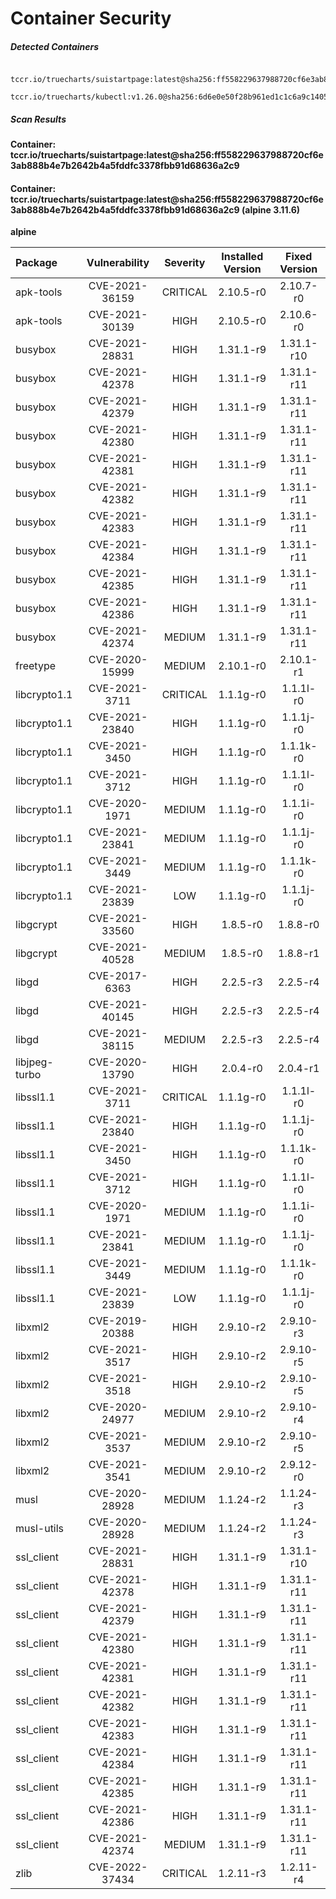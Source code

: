 # Container Security

##### Detected Containers

          tccr.io/truecharts/suistartpage:latest@sha256:ff558229637988720cf6e3ab888b4e7b2642b4a5fddfc3378fbb91d68636a2c9
          tccr.io/truecharts/kubectl:v1.26.0@sha256:6d6e0e50f28b961ed1c1c6a9c140553238641591fbdc9ac7c1a348636f78c552

##### Scan Results

**Container: tccr.io/truecharts/suistartpage:latest@sha256:ff558229637988720cf6e3ab888b4e7b2642b4a5fddfc3378fbb91d68636a2c9**

#### Container: tccr.io/truecharts/suistartpage:latest@sha256:ff558229637988720cf6e3ab888b4e7b2642b4a5fddfc3378fbb91d68636a2c9 (alpine 3.11.6)
    

**alpine**

      
| Package         |    Vulnerability   |   Severity  |  Installed Version | Fixed Version |
|:----------------|:------------------:|:-----------:|:------------------:|:-------------:|
| apk-tools         |    CVE-2021-36159   |   CRITICAL  |  2.10.5-r0 | 2.10.7-r0 |
| apk-tools         |    CVE-2021-30139   |   HIGH  |  2.10.5-r0 | 2.10.6-r0 |
| busybox         |    CVE-2021-28831   |   HIGH  |  1.31.1-r9 | 1.31.1-r10 |
| busybox         |    CVE-2021-42378   |   HIGH  |  1.31.1-r9 | 1.31.1-r11 |
| busybox         |    CVE-2021-42379   |   HIGH  |  1.31.1-r9 | 1.31.1-r11 |
| busybox         |    CVE-2021-42380   |   HIGH  |  1.31.1-r9 | 1.31.1-r11 |
| busybox         |    CVE-2021-42381   |   HIGH  |  1.31.1-r9 | 1.31.1-r11 |
| busybox         |    CVE-2021-42382   |   HIGH  |  1.31.1-r9 | 1.31.1-r11 |
| busybox         |    CVE-2021-42383   |   HIGH  |  1.31.1-r9 | 1.31.1-r11 |
| busybox         |    CVE-2021-42384   |   HIGH  |  1.31.1-r9 | 1.31.1-r11 |
| busybox         |    CVE-2021-42385   |   HIGH  |  1.31.1-r9 | 1.31.1-r11 |
| busybox         |    CVE-2021-42386   |   HIGH  |  1.31.1-r9 | 1.31.1-r11 |
| busybox         |    CVE-2021-42374   |   MEDIUM  |  1.31.1-r9 | 1.31.1-r11 |
| freetype         |    CVE-2020-15999   |   MEDIUM  |  2.10.1-r0 | 2.10.1-r1 |
| libcrypto1.1         |    CVE-2021-3711   |   CRITICAL  |  1.1.1g-r0 | 1.1.1l-r0 |
| libcrypto1.1         |    CVE-2021-23840   |   HIGH  |  1.1.1g-r0 | 1.1.1j-r0 |
| libcrypto1.1         |    CVE-2021-3450   |   HIGH  |  1.1.1g-r0 | 1.1.1k-r0 |
| libcrypto1.1         |    CVE-2021-3712   |   HIGH  |  1.1.1g-r0 | 1.1.1l-r0 |
| libcrypto1.1         |    CVE-2020-1971   |   MEDIUM  |  1.1.1g-r0 | 1.1.1i-r0 |
| libcrypto1.1         |    CVE-2021-23841   |   MEDIUM  |  1.1.1g-r0 | 1.1.1j-r0 |
| libcrypto1.1         |    CVE-2021-3449   |   MEDIUM  |  1.1.1g-r0 | 1.1.1k-r0 |
| libcrypto1.1         |    CVE-2021-23839   |   LOW  |  1.1.1g-r0 | 1.1.1j-r0 |
| libgcrypt         |    CVE-2021-33560   |   HIGH  |  1.8.5-r0 | 1.8.8-r0 |
| libgcrypt         |    CVE-2021-40528   |   MEDIUM  |  1.8.5-r0 | 1.8.8-r1 |
| libgd         |    CVE-2017-6363   |   HIGH  |  2.2.5-r3 | 2.2.5-r4 |
| libgd         |    CVE-2021-40145   |   HIGH  |  2.2.5-r3 | 2.2.5-r4 |
| libgd         |    CVE-2021-38115   |   MEDIUM  |  2.2.5-r3 | 2.2.5-r4 |
| libjpeg-turbo         |    CVE-2020-13790   |   HIGH  |  2.0.4-r0 | 2.0.4-r1 |
| libssl1.1         |    CVE-2021-3711   |   CRITICAL  |  1.1.1g-r0 | 1.1.1l-r0 |
| libssl1.1         |    CVE-2021-23840   |   HIGH  |  1.1.1g-r0 | 1.1.1j-r0 |
| libssl1.1         |    CVE-2021-3450   |   HIGH  |  1.1.1g-r0 | 1.1.1k-r0 |
| libssl1.1         |    CVE-2021-3712   |   HIGH  |  1.1.1g-r0 | 1.1.1l-r0 |
| libssl1.1         |    CVE-2020-1971   |   MEDIUM  |  1.1.1g-r0 | 1.1.1i-r0 |
| libssl1.1         |    CVE-2021-23841   |   MEDIUM  |  1.1.1g-r0 | 1.1.1j-r0 |
| libssl1.1         |    CVE-2021-3449   |   MEDIUM  |  1.1.1g-r0 | 1.1.1k-r0 |
| libssl1.1         |    CVE-2021-23839   |   LOW  |  1.1.1g-r0 | 1.1.1j-r0 |
| libxml2         |    CVE-2019-20388   |   HIGH  |  2.9.10-r2 | 2.9.10-r3 |
| libxml2         |    CVE-2021-3517   |   HIGH  |  2.9.10-r2 | 2.9.10-r5 |
| libxml2         |    CVE-2021-3518   |   HIGH  |  2.9.10-r2 | 2.9.10-r5 |
| libxml2         |    CVE-2020-24977   |   MEDIUM  |  2.9.10-r2 | 2.9.10-r4 |
| libxml2         |    CVE-2021-3537   |   MEDIUM  |  2.9.10-r2 | 2.9.10-r5 |
| libxml2         |    CVE-2021-3541   |   MEDIUM  |  2.9.10-r2 | 2.9.12-r0 |
| musl         |    CVE-2020-28928   |   MEDIUM  |  1.1.24-r2 | 1.1.24-r3 |
| musl-utils         |    CVE-2020-28928   |   MEDIUM  |  1.1.24-r2 | 1.1.24-r3 |
| ssl_client         |    CVE-2021-28831   |   HIGH  |  1.31.1-r9 | 1.31.1-r10 |
| ssl_client         |    CVE-2021-42378   |   HIGH  |  1.31.1-r9 | 1.31.1-r11 |
| ssl_client         |    CVE-2021-42379   |   HIGH  |  1.31.1-r9 | 1.31.1-r11 |
| ssl_client         |    CVE-2021-42380   |   HIGH  |  1.31.1-r9 | 1.31.1-r11 |
| ssl_client         |    CVE-2021-42381   |   HIGH  |  1.31.1-r9 | 1.31.1-r11 |
| ssl_client         |    CVE-2021-42382   |   HIGH  |  1.31.1-r9 | 1.31.1-r11 |
| ssl_client         |    CVE-2021-42383   |   HIGH  |  1.31.1-r9 | 1.31.1-r11 |
| ssl_client         |    CVE-2021-42384   |   HIGH  |  1.31.1-r9 | 1.31.1-r11 |
| ssl_client         |    CVE-2021-42385   |   HIGH  |  1.31.1-r9 | 1.31.1-r11 |
| ssl_client         |    CVE-2021-42386   |   HIGH  |  1.31.1-r9 | 1.31.1-r11 |
| ssl_client         |    CVE-2021-42374   |   MEDIUM  |  1.31.1-r9 | 1.31.1-r11 |
| zlib         |    CVE-2022-37434   |   CRITICAL  |  1.2.11-r3 | 1.2.11-r4 |

